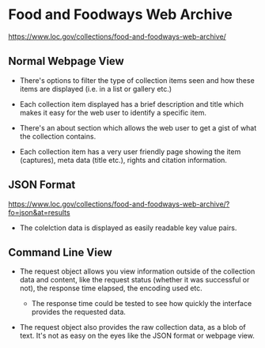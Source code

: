 # Food and Foodways Web Archive 

https://www.loc.gov/collections/food-and-foodways-web-archive/

## Normal Webpage View

* There's options to filter the type of collection items seen and how these items are displayed (i.e. in a list or gallery etc.)
  
* Each collection item displayed has a brief description and title which makes it easy for the web user to identify a specific item.
  
* There's an about section which allows the web user to get a gist of what the collection contains.
  
* Each collection item has a very user friendly page showing the item (captures), meta data (title etc.), rights and citation information. 

## JSON Format

https://www.loc.gov/collections/food-and-foodways-web-archive/?fo=json&at=results

* The colelction data is displayed as easily readable key value pairs.

## Command Line View

* The request object allows you view information outside of the collection data and content, like the request status (whether it was successful or not), the response time elapsed, the encoding used etc.
  * The response time could be tested to see how quickly the interface provides the requested data.

* The request object also provides the raw collection data, as a blob of text. It's not as easy on the eyes like the JSON format or webpage view.
